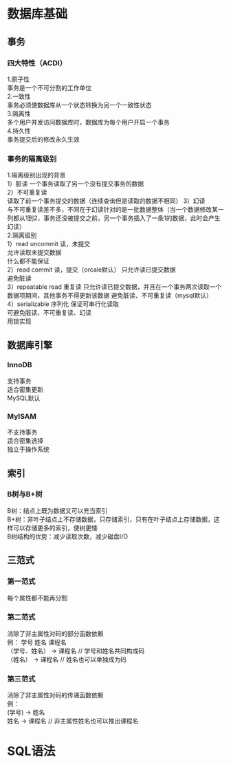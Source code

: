 # 数据库基础  
## 事务  
### 四大特性（ACDI）  
1.原子性  
事务是一个不可分割的工作单位  
2.一致性  
事务必须使数据库从一个状态转换为另一个一致性状态  
3.隔离性  
多个用户并发访问数据库时，数据库为每个用户开启一个事务  
4.持久性  
事务提交后的修改永久生效  
### 事务的隔离级别
1.隔离级别出现的背景  
1）脏读
一个事务读取了另一个没有提交事务的数据  
2）不可重复读  
读取了前一个事务提交的数据（连续查询但是读取的数据不相同） 
3）幻读  
与不可重复读差不多，不同在于幻读针对的是一批数据整体（当一个数据修改某一列都从1到2，事务还没被提交之前，另一个事务插入了一条1的数据，此时会产生幻读）  
2.隔离级别  
1）read uncommit 读，未提交  
允许读取未提交数据  
什么都不能保证   
2）read commit 读，提交（orcale默认）
只允许读已提交数据  
避免脏读  
3）repeatable read 重复读
只允许读已提交数据，并且在一个事务两次读取一个数据项期间，其他事务不得更新该数据
避免脏读、不可重复读（mysql默认）  
4）serializable 序列化
保证可串行化读取  
可避免脏读、不可重复读、幻读  
用锁实现   

## 数据库引擎  
### InnoDB  
支持事务  
适合密集更新  
MySQL默认  
### MyISAM  
不支持事务  
适合密集选择  
独立于操作系统  

## 索引  
### B树与B+树  
B树：结点上既为数据又可以充当索引  
B+树：非叶子结点上不存储数据，只存储索引，只有在叶子结点上存储数据，这样可以存储更多的索引，使树更矮  
B树结构的优势：减少读取次数，减少磁盘I/O  

## 三范式  
### 第一范式  
每个属性都不能再分割  

### 第二范式  
消除了非主属性对码的部分函数依赖  
例： 学号 姓名 课程名    
（学号、姓名） -> 课程名 // 学号和姓名共同构成码  
（姓名） -> 课程名  // 姓名也可以单独成为码  
### 第三范式  
消除了非主属性对码的传递函数依赖  
例：  
(学号) -> 姓名  
姓名 -> 课程名  // 非主属性姓名也可以推出课程名  

# SQL语法

